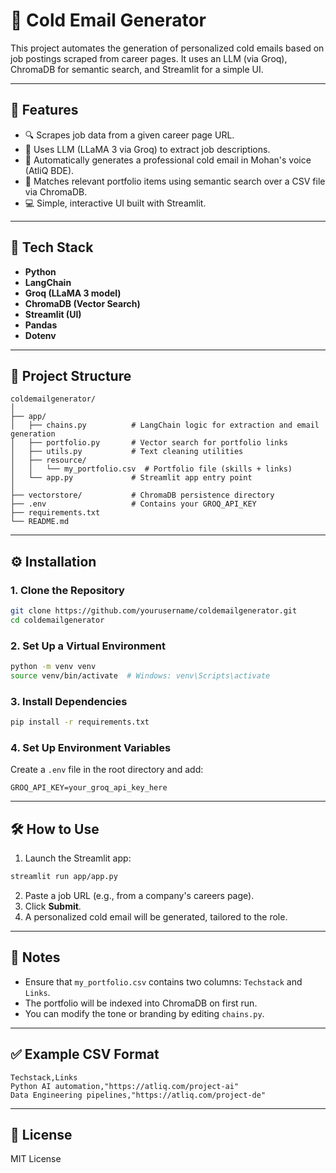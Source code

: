 
# 📧 Cold Email Generator

This project automates the generation of personalized cold emails based on job postings scraped from career pages. It uses an LLM (via Groq), ChromaDB for semantic search, and Streamlit for a simple UI.

---

## 🚀 Features

- 🔍 Scrapes job data from a given career page URL.
- 🧠 Uses LLM (LLaMA 3 via Groq) to extract job descriptions.
- 🤖 Automatically generates a professional cold email in Mohan's voice (AtliQ BDE).
- 🧰 Matches relevant portfolio items using semantic search over a CSV file via ChromaDB.
- 💻 Simple, interactive UI built with Streamlit.

---

## 🧱 Tech Stack

- **Python**
- **LangChain**
- **Groq (LLaMA 3 model)**
- **ChromaDB (Vector Search)**
- **Streamlit (UI)**
- **Pandas**
- **Dotenv**

---

## 📂 Project Structure

```
coldemailgenerator/
│
├── app/
│   ├── chains.py          # LangChain logic for extraction and email generation
│   ├── portfolio.py       # Vector search for portfolio links
│   ├── utils.py           # Text cleaning utilities
│   ├── resource/
│   │   └── my_portfolio.csv  # Portfolio file (skills + links)
│   └── app.py             # Streamlit app entry point
│
├── vectorstore/           # ChromaDB persistence directory
├── .env                   # Contains your GROQ_API_KEY
├── requirements.txt
└── README.md
```

---

## ⚙️ Installation

### 1. Clone the Repository

```bash
git clone https://github.com/yourusername/coldemailgenerator.git
cd coldemailgenerator
```

### 2. Set Up a Virtual Environment

```bash
python -m venv venv
source venv/bin/activate  # Windows: venv\Scripts\activate
```

### 3. Install Dependencies

```bash
pip install -r requirements.txt
```

### 4. Set Up Environment Variables

Create a `.env` file in the root directory and add:

```env
GROQ_API_KEY=your_groq_api_key_here
```

---

## 🛠️ How to Use

1. Launch the Streamlit app:

```bash
streamlit run app/app.py
```

2. Paste a job URL (e.g., from a company's careers page).
3. Click **Submit**.
4. A personalized cold email will be generated, tailored to the role.

---

## 📌 Notes

- Ensure that `my_portfolio.csv` contains two columns: `Techstack` and `Links`.
- The portfolio will be indexed into ChromaDB on first run.
- You can modify the tone or branding by editing `chains.py`.

---

## ✅ Example CSV Format

```csv
Techstack,Links
Python AI automation,"https://atliq.com/project-ai"
Data Engineering pipelines,"https://atliq.com/project-de"
```

---

## 📜 License

MIT License
